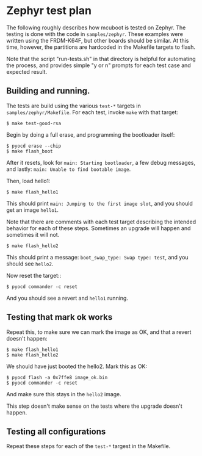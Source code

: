 # Zephyr test plan

The following roughly describes how mcuboot is tested on Zephyr.  The
testing is done with the code in `samples/zephyr`.  These examples
were written using the FRDM-K64F, but other boards should be similar.
At this time, however, the partitions are hardcoded in the Makefile
targets to flash.

Note that the script "run-tests.sh" in that directory is helpful for
automating the process, and provides simple "y or n" prompts for each
test case and expected result.

## Building and running.

The tests are build using the various `test-*` targets in
`samples/zephyr/Makefile`.  For each test, invoke `make` with that
target:

    $ make test-good-rsa

Begin by doing a full erase, and programming the bootloader itself:

    $ pyocd erase --chip
    $ make flash_boot

After it resets, look for `main: Starting bootloader`, a few debug
messages, and lastly: `main: Unable to find bootable image`.

Then, load hello1:

    $ make flash_hello1

This should print `main: Jumping to the first image slot`, and you
should get an image `hello1`.

Note that there are comments with each test target describing the
intended behavior for each of these steps.  Sometimes an upgrade will
happen and sometimes it will not.

    $ make flash_hello2

This should print a message: `boot_swap_type: Swap type: test`, and
you should see `hello2`.

Now reset the target::

    $ pyocd commander -c reset

And you should see a revert and `hello1` running.

## Testing that mark ok works

Repeat this, to make sure we can mark the image as OK, and that a
revert doesn't happen:

    $ make flash_hello1
    $ make flash_hello2

We should have just booted the hello2.  Mark this as OK:

    $ pyocd flash -a 0x7ffe8 image_ok.bin
    $ pyocd commander -c reset

And make sure this stays in the `hello2` image.

This step doesn't make sense on the tests where the upgrade doesn't
happen.

## Testing all configurations

Repeat these steps for each of the `test-*` targest in the Makefile.
